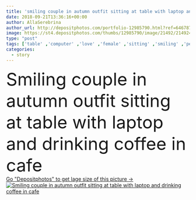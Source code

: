 ```yaml
---
title: 'smiling couple in autumn outfit sitting at table with laptop and drinking coffee in cafe'
date: 2018-09-21T13:36:16+00:00
author: AllaSerebrina
author_url: http://depositphotos.com/portfolio-12985790.html?ref=64678756
image: https://st4.depositphotos.com/thumbs/12985790/image/21492/214924926/api_thumb_450.jpg?forcejpeg=true
type: "post"
tags: ['table' ,'computer' ,'love' ,'female' ,'sitting' ,'smiling' ,'people' ,'park' ,'outdoors' ,'caucasian' ,'affectionate' ,'male' ,'man' ,'connection' ,'coffee' ,'drink' ,'date' ,'architecture' ,'city' ,'urban' ,'couple' ,'stylish' ,'romantic' ,'beverage' ,'cafe' ,'woman' ,'communication' ,'wireless' ,'electronics' ,'laptop' ,'together' ,'togetherness' ,'attractive' ,'drinking' ,'casual' ,'handsome' ,'closeness' ,'gadget' ,'relationship' ,'weekend' ,'cups' ,'boyfriend' ,'girlfriend' ,'Young Adults' ,'Wireless Technology' ,'love story' ,'Looking At Each Other' ,'digital device' ,'autumn outfit' ]
categories: 
  - story
---
```

<div aling="center">
            <font size="60"> Smiling couple in autumn outfit sitting at table with laptop and drinking coffee in cafe</font>   
</div>
<div>
    <a href='https://depositphotos.com/214924926/stock-photo-smiling-couple-autumn-outfit-sitting.html?ref=64678756' target=_blank > Go "Depositphotos" to get lage size of this picture ->
        <img href='https://depositphotos.com/214924926/stock-photo-smiling-couple-autumn-outfit-sitting.html?ref=64678756' src='https://st4.depositphotos.com/12985790/21492/i/950/depositphotos_214924926-stock-photo-smiling-couple-autumn-outfit-sitting.jpg?forcejpeg=true' alt='Smiling couple in autumn outfit sitting at table with laptop and drinking coffee in cafe' >
    </a>
</div>
